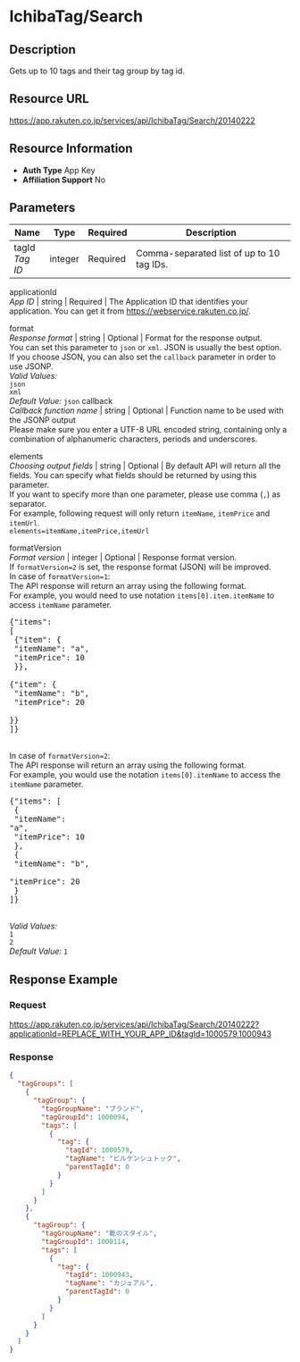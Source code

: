 
# IchibaTag/Search

## Description

Gets up to 10 tags and their tag group by tag id.
## Resource URL

https://app.rakuten.co.jp/services/api/IchibaTag/Search/20140222
## Resource Information

* **Auth Type** App Key
* **Affiliation Support** No

## Parameters

Name | Type | Required | Description
 --- | --- | --- | --- 
tagId<br>*Tag ID* | integer | Required | Comma-separated list of up to 10 tag IDs.

applicationId<br>*App ID* | string | Required | The Application ID that identifies your application. You can get it from <a href="https://webservice.rakuten.co.jp/" target="_blank">https://webservice.rakuten.co.jp/</a>.

format<br>*Response format* | string | Optional | Format for the response output.<br>You can set this parameter to <code>json</code> or <code>xml</code>. JSON is usually the best option.<br>If you choose JSON, you can also set the <code>callback</code> parameter in order to use JSONP.
<br>*Valid Values:*
<br><code>json</code> 
<br><code>xml</code> 
<br>*Default Value:* <code>json</code>
callback<br>*Callback function name* | string | Optional | Function name to be used with the JSONP output<br>Please make sure you enter a UTF-8 URL encoded string, containing only a combination of alphanumeric characters, periods and underscores.

elements<br>*Choosing output fields* | string | Optional | By default API will return all the fields. You can specify what fields should be returned by using this parameter.<br>If you want to specify more than one parameter, please use comma (<code>,</code>) as separator.<br>For example, following request will only return <code>itemName</code>, <code>itemPrice</code> and <code>itemUrl</code>.<br><code>elements=itemName,itemPrice,itemUrl</code>

formatVersion<br>*Format version* | integer | Optional | Response format version.<br>If <code>formatVersion=2</code> is set, the response format (JSON) will be improved.<br>In case of <code>formatVersion=1</code>:<br>The API response will return an array using the following format.<br>For example, you would need to use notation <code>items[0].item.itemName</code> to access <code>itemName</code> parameter.<br><pre class="prettyprint">{"items": [<br>    {"item": {<br>        "itemName": "a",<br>        "itemPrice": 10<br>    }},<br>    {"item": {<br>        "itemName": "b",<br>        "itemPrice": 20<br>    }}<br>]}</pre><br>In case of <code>formatVersion=2</code>:<br>The API response will return an array using the following format.<br>For example, you would use the notation <code>items[0].itemName</code> to access the <code>itemName</code> parameter.<br><pre class="prettyprint">{"items": [<br>    {<br>        "itemName": "a",<br>        "itemPrice": 10<br>    },<br>    {<br>        "itemName": "b",<br>        "itemPrice": 20<br>    }<br>]}</pre>
<br>*Valid Values:*
<br><code>1</code> 
<br><code>2</code> 
<br>*Default Value:* <code>1</code>
## Response Example

### Request

https://app.rakuten.co.jp/services/api/IchibaTag/Search/20140222?applicationId=REPLACE_WITH_YOUR_APP_ID&tagId=1000579,1000943
### Response

```json
{
  "tagGroups": [
    {
      "tagGroup": {
        "tagGroupName": "ブランド",
        "tagGroupId": 1000094,
        "tags": [
          {
            "tag": {
              "tagId": 1000579,
              "tagName": "ビルケンシュトック",
              "parentTagId": 0
            }
          }
        ]
      }
    },
    {
      "tagGroup": {
        "tagGroupName": "靴のスタイル",
        "tagGroupId": 1000114,
        "tags": [
          {
            "tag": {
              "tagId": 1000943,
              "tagName": "カジュアル",
              "parentTagId": 0
            }
          }
        ]
      }
    }
  ]
}
```

